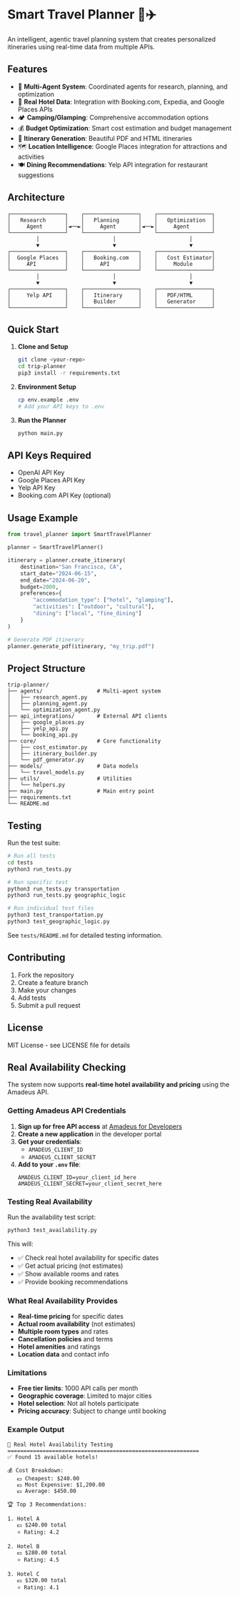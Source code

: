 # Smart Travel Planner 🧳✈️

An intelligent, agentic travel planning system that creates personalized itineraries using real-time data from multiple APIs.

## Features

- 🤖 **Multi-Agent System**: Coordinated agents for research, planning, and optimization
- 🏨 **Real Hotel Data**: Integration with Booking.com, Expedia, and Google Places APIs
- 🏕️ **Camping/Glamping**: Comprehensive accommodation options
- 💰 **Budget Optimization**: Smart cost estimation and budget management
- 📅 **Itinerary Generation**: Beautiful PDF and HTML itineraries
- 🗺️ **Location Intelligence**: Google Places integration for attractions and activities
- 🍽️ **Dining Recommendations**: Yelp API integration for restaurant suggestions

## Architecture

```
┌─────────────────┐    ┌─────────────────┐    ┌─────────────────┐
│   Research      │    │   Planning      │    │   Optimization  │
│     Agent       │◄──►│     Agent       │◄──►│     Agent       │
└─────────────────┘    └─────────────────┘    └─────────────────┘
         │                       │                       │
         ▼                       ▼                       ▼
┌─────────────────┐    ┌─────────────────┐    ┌─────────────────┐
│  Google Places  │    │   Booking.com   │    │   Cost Estimator│
│     API         │    │     API         │    │     Module      │
└─────────────────┘    └─────────────────┘    └─────────────────┘
         │                       │                       │
         ▼                       ▼                       ▼
┌─────────────────┐    ┌─────────────────┐    ┌─────────────────┐
│     Yelp API    │    │   Itinerary     │    │   PDF/HTML      │
│                 │    │   Builder       │    │   Generator     │
└─────────────────┘    └─────────────────┘    └─────────────────┘
```

## Quick Start

1. **Clone and Setup**
   ```bash
   git clone <your-repo>
   cd trip-planner
   pip3 install -r requirements.txt
   ```

2. **Environment Setup**
   ```bash
   cp env.example .env
   # Add your API keys to .env
   ```

3. **Run the Planner**
   ```bash
   python main.py
   ```

## API Keys Required

- OpenAI API Key
- Google Places API Key
- Yelp API Key
- Booking.com API Key (optional)

## Usage Example

```python
from travel_planner import SmartTravelPlanner

planner = SmartTravelPlanner()

itinerary = planner.create_itinerary(
    destination="San Francisco, CA",
    start_date="2024-06-15",
    end_date="2024-06-20",
    budget=2000,
    preferences={
        "accommodation_type": ["hotel", "glamping"],
        "activities": ["outdoor", "cultural"],
        "dining": ["local", "fine_dining"]
    }
)

# Generate PDF itinerary
planner.generate_pdf(itinerary, "my_trip.pdf")
```

## Project Structure

```
trip-planner/
├── agents/                 # Multi-agent system
│   ├── research_agent.py
│   ├── planning_agent.py
│   └── optimization_agent.py
├── api_integrations/       # External API clients
│   ├── google_places.py
│   ├── yelp_api.py
│   └── booking_api.py
├── core/                   # Core functionality
│   ├── cost_estimator.py
│   ├── itinerary_builder.py
│   └── pdf_generator.py
├── models/                 # Data models
│   └── travel_models.py
├── utils/                  # Utilities
│   └── helpers.py
├── main.py                 # Main entry point
├── requirements.txt
└── README.md
```

## Testing

Run the test suite:
```bash
# Run all tests
cd tests
python3 run_tests.py

# Run specific test
python3 run_tests.py transportation
python3 run_tests.py geographic_logic

# Run individual test files
python3 test_transportation.py
python3 test_geographic_logic.py
```

See `tests/README.md` for detailed testing information.

## Contributing

1. Fork the repository
2. Create a feature branch
3. Make your changes
4. Add tests
5. Submit a pull request

## License

MIT License - see LICENSE file for details

## Real Availability Checking

The system now supports **real-time hotel availability and pricing** using the Amadeus API.

### Getting Amadeus API Credentials

1. **Sign up for free API access** at [Amadeus for Developers](https://developers.amadeus.com/)
2. **Create a new application** in the developer portal
3. **Get your credentials**:
   - `AMADEUS_CLIENT_ID`
   - `AMADEUS_CLIENT_SECRET`
4. **Add to your `.env` file**:
   ```
   AMADEUS_CLIENT_ID=your_client_id_here
   AMADEUS_CLIENT_SECRET=your_client_secret_here
   ```

### Testing Real Availability

Run the availability test script:
```bash
python3 test_availability.py
```

This will:
- ✅ Check real hotel availability for specific dates
- ✅ Get actual pricing (not estimates)
- ✅ Show available rooms and rates
- ✅ Provide booking recommendations

### What Real Availability Provides

- **Real-time pricing** for specific dates
- **Actual room availability** (not estimates)
- **Multiple room types** and rates
- **Cancellation policies** and terms
- **Hotel amenities** and ratings
- **Location data** and contact info

### Limitations

- **Free tier limits**: 1000 API calls per month
- **Geographic coverage**: Limited to major cities
- **Hotel selection**: Not all hotels participate
- **Pricing accuracy**: Subject to change until booking

### Example Output

```
🏨 Real Hotel Availability Testing
============================================================
✅ Found 15 available hotels!

💰 Cost Breakdown:
   💵 Cheapest: $240.00
   💵 Most Expensive: $1,200.00
   💵 Average: $450.00

🏆 Top 3 Recommendations:

1. Hotel A
   💵 $240.00 total
   ⭐ Rating: 4.2

2. Hotel B  
   💵 $280.00 total
   ⭐ Rating: 4.5

3. Hotel C
   💵 $320.00 total
   ⭐ Rating: 4.1
``` 